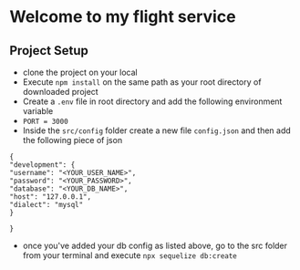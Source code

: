# Welcome to my flight service

## Project Setup

- clone the project on your local
- Execute `npm install` on the same path as your root directory of downloaded project
- Create a `.env` file in root directory and add the following environment variable
- `PORT = 3000`
- Inside the `src/config` folder create a new file `config.json` and then add the following piece of json

```
{
"development": {
"username": "<YOUR_USER_NAME>",
"password": "<YOUR_PASSWORD>",
"database": "<YOUR_DB_NAME>",
"host": "127.0.0.1",
"dialect": "mysql"
}

}
```

- once you've added your db config as listed above, go to the src folder from your terminal and execute `npx sequelize db:create`
